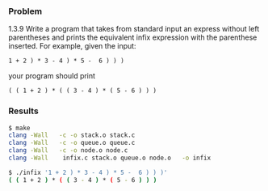 ### Problem

1.3.9 Write a program that takes from standard input an express without left parentheses and prints the equivalent infix expression with the parenthese inserted. For example, given the input:

    1 + 2 ) * 3 - 4 ) * 5 -  6 ) ) )

your program should print

    ( ( 1 + 2 ) * ( ( 3 - 4 ) * ( 5 - 6 ) ) )

### Results

```sh
$ make
clang -Wall   -c -o stack.o stack.c
clang -Wall   -c -o queue.o queue.c
clang -Wall   -c -o node.o node.c
clang -Wall    infix.c stack.o queue.o node.o   -o infix

$ ./infix '1 + 2 ) * 3 - 4 ) * 5 -  6 ) ) )'
( ( 1 + 2 ) * ( ( 3 - 4 ) * ( 5 - 6 ) ) )
```

